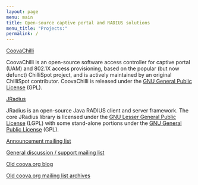 ```yaml
---
layout: page
menu: main
title: Open-source captive portal and RADIUS solutions
menu_title: "Projects:"
permalink: /
---
```


[CoovaChilli](/CoovaChilli)

CoovaChilli is an open-source software access controller for captive portal
(UAM) and 802.1X access provisioning, based on the popular (but now defunct)
ChilliSpot project, and is actively maintained by an original ChilliSpot
contributor. CoovaChilli is released under the
[GNU General Public License](http://www.gnu.org/licenses/gpl.html) (GPL).


[JRadius](/JRadius)

JRadius is an open-source Java RADIUS client and server framework. The core
JRadius library is licensed under the
[GNU Lesser General Public License](http://www.gnu.org/licenses/lgpl.html)
(LGPL) with some stand-alone portions under the
[GNU General Public License](http://www.gnu.org/licenses/gpl.html) (GPL).


<!--
[CoovaAP](/CoovaAP)

CoovaAP is an [OpenWrt](http://www.openwrt.org/)-based firmware designed
especially for HotSpots. It comes with the [CoovaChilli](/CoovaChilli) access
controller built-in and makes it easily configurable.


[CoovaAX](https://play.google.com/store/apps/details?id=com.coova.android)

CoovaAX is a Wi-Fi hot-spot utility for Android. Use it to login to captive
portal hot-spot networks using the WISPr XML method of authentication. Also use
it to log the scanned signals along with GPS location information for display on
a map. Optionally have the app auto-login to known networks. Supports WISPr 1.0
and 2.0 using EAP-TTLS/PAP or EAP-MD5.
-->

[Announcement mailing list](https://www.brightonchilli.org.uk/mailman/listinfo/coovachilli-announce)

[General discussion / support mailing list](https://www.brightonchilli.org.uk/mailman/listinfo/coovachilli)

[Old coova.org blog](/posts.html)

[Old coova.org mailing list archives](mail-archive)
